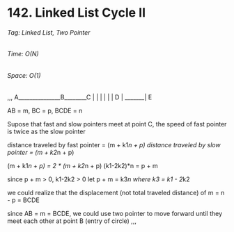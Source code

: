 # 142. Linked List Cycle II
###### Tag: Linked List, Two Pointer

###### Time: O(N)
###### Space: O(1) 

,,,
A_______________B________C
                |        |
                |        |
                |        |
              D | _______| E

AB = m, BC = p, BCDE = n

Supose that fast and slow pointers meet at point C, the speed of fast pointer is twice as the slow pointer

distance traveled by fast pointer = (m + k1*n + p)
distance traveled by slow pointer = (m + k2*n + p)

(m + k1*n + p) = 2 * (m + k2*n + p)
(k1-2k2)*n = p + m

since p + m > 0, k1-2k2 > 0
let p + m = k3*n where k3 = k1 - 2*k2

we could realize that the displacement (not total traveled distance) of m = n - p = BCDE

since AB = m = BCDE, we could use two pointer to move forward until they meet each other at point B (entry of circle)
,,,